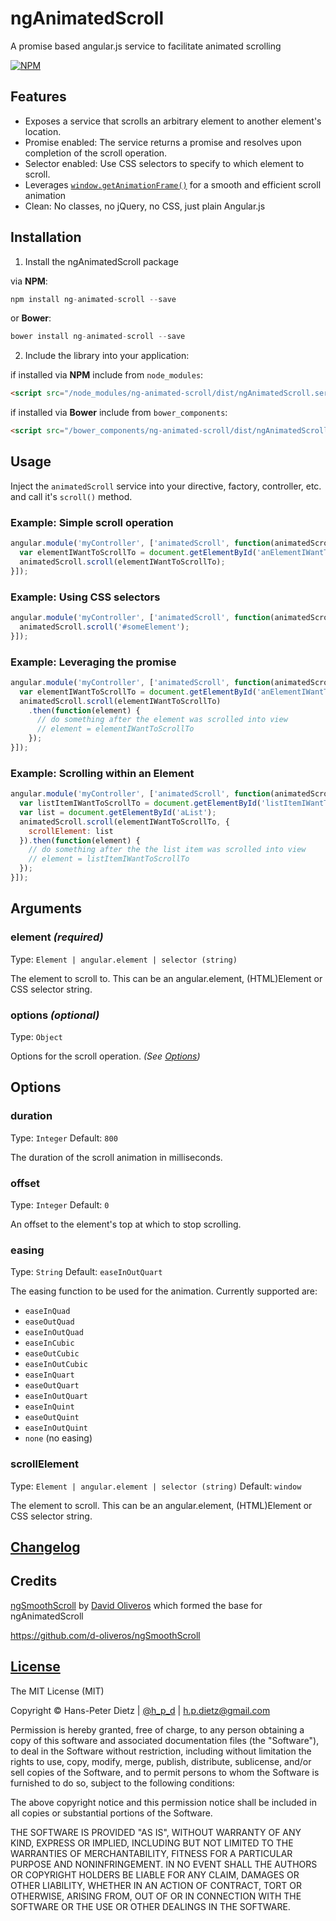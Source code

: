 # ngAnimatedScroll

A promise based angular.js service to facilitate animated scrolling

[![NPM](https://nodei.co/npm/ng-animated-scroll.png?downloads=true)](https://nodei.co/npm/ng-animated-scroll/)

## Features

- Exposes a service that scrolls an arbitrary element to another element's location.
- Promise enabled: The service returns a promise and resolves upon completion of the scroll operation.
- Selector enabled: Use CSS selectors to specify to which element to scroll.
- Leverages [`window.getAnimationFrame()`](https://developer.mozilla.org/en-US/docs/Web/API/window/requestAnimationFrame) for a smooth and efficient scroll animation
- Clean: No classes, no jQuery, no CSS, just plain Angular.js

## Installation

1. Install the ngAnimatedScroll package

  via **NPM**:

  ```javascript
  npm install ng-animated-scroll --save
  ```

  or **Bower**:

  ```javascript
  bower install ng-animated-scroll --save
  ```

2. Include the library into your application:

  if installed via **NPM** include from `node_modules`:

  ```html
  <script src="/node_modules/ng-animated-scroll/dist/ngAnimatedScroll.service.min.js"></script>
  ```

  if installed via **Bower** include from `bower_components`:

  ```html
  <script src="/bower_components/ng-animated-scroll/dist/ngAnimatedScroll.service.min.js"></script>
  ```

## Usage

Inject the `animatedScroll` service into your directive, factory, controller, etc. and call it's `scroll()` method.

### Example: Simple scroll operation

```javascript
angular.module('myController', ['animatedScroll', function(animatedScroll) {
  var elementIWantToScrollTo = document.getElementById('anElementIWantToScrollTo');
  animatedScroll.scroll(elementIWantToScrollTo);
}]);
```

### Example: Using CSS selectors

```javascript
angular.module('myController', ['animatedScroll', function(animatedScroll) {
  animatedScroll.scroll('#someElement');
}]);
```

### Example: Leveraging the promise

```javascript
angular.module('myController', ['animatedScroll', function(animatedScroll) {
  var elementIWantToScrollTo = document.getElementById('anElementIWantToScrollTo');
  animatedScroll.scroll(elementIWantToScrollTo)
    .then(function(element) {
      // do something after the element was scrolled into view
      // element = elementIWantToScrollTo
    });
}]);
```

### Example: Scrolling within an Element

```javascript
angular.module('myController', ['animatedScroll', function(animatedScroll) {
  var listItemIWantToScrollTo = document.getElementById('listItemIWantToScrollTo');
  var list = document.getElementById('aList');
  animatedScroll.scroll(elementIWantToScrollTo, {
    scrollElement: list
  }).then(function(element) {
    // do something after the the list item was scrolled into view
    // element = listItemIWantToScrollTo
  });
}]);
```

## Arguments

### element _(required)_

Type: `Element | angular.element | selector (string)`

The element to scroll to. This can be an angular.element, (HTML)Element or CSS selector string.

### options _(optional)_

Type: `Object`

Options for the scroll operation. _(See [Options](#options))_

## []()Options

### duration

Type: `Integer` Default: `800`

The duration of the scroll animation in milliseconds.

### offset

Type: `Integer` Default: `0`

An offset to the element's top at which to stop scrolling.

### easing

Type: `String` Default: `easeInOutQuart`

The easing function to be used for the animation. Currently supported are:

- `easeInQuad`
- `easeOutQuad`
- `easeInOutQuad`
- `easeInCubic`
- `easeOutCubic`
- `easeInOutCubic`
- `easeInQuart`
- `easeOutQuart`
- `easeInOutQuart`
- `easeInQuint`
- `easeOutQuint`
- `easeInOutQuint`
- `none` (no easing)

### scrollElement

Type: `Element | angular.element | selector (string)` Default: `window`

The element to scroll. This can be an angular.element, (HTML)Element or CSS selector string.

## [Changelog](CHANGELOG.md)

## Credits

[ngSmoothScroll](https://github.com/d-oliveros/ngSmoothScroll) by [David Oliveros](https://github.com/d-oliveros) which formed the base for ngAnimatedScroll

<https://github.com/d-oliveros/ngSmoothScroll>

## [License](LICENSE)

The MIT License (MIT)

Copyright © Hans-Peter Dietz | [@h_p_d](https://twitter.com/h_p_d) | [h.p.dietz@gmail.com](mailto:h.p.dietz@gmail.com)

Permission is hereby granted, free of charge, to any person obtaining a copy of this software and associated documentation files (the "Software"), to deal in the Software without restriction, including without limitation the rights to use, copy, modify, merge, publish, distribute, sublicense, and/or sell copies of the Software, and to permit persons to whom the Software is furnished to do so, subject to the following conditions:

The above copyright notice and this permission notice shall be included in all copies or substantial portions of the Software.

THE SOFTWARE IS PROVIDED "AS IS", WITHOUT WARRANTY OF ANY KIND, EXPRESS OR IMPLIED, INCLUDING BUT NOT LIMITED TO THE WARRANTIES OF MERCHANTABILITY, FITNESS FOR A PARTICULAR PURPOSE AND NONINFRINGEMENT. IN NO EVENT SHALL THE AUTHORS OR COPYRIGHT HOLDERS BE LIABLE FOR ANY CLAIM, DAMAGES OR OTHER LIABILITY, WHETHER IN AN ACTION OF CONTRACT, TORT OR OTHERWISE, ARISING FROM, OUT OF OR IN CONNECTION WITH THE SOFTWARE OR THE USE OR OTHER DEALINGS IN THE SOFTWARE.
